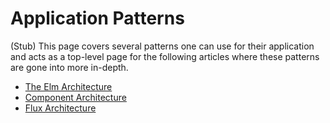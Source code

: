 # Application Patterns

(Stub) This page covers several patterns one can use for their application and acts as a top-level
page for the following articles where these patterns are gone into more in-depth.

- [The Elm Architecture](./the-elm-architecture.md)
- [Component Architecture](./component-architecture.md)
- [Flux Architecture](./flux-architecture.md)
